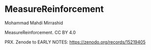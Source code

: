 # MeasureReinforcement
Mohammad Mahdi Mirrashid

MeasureReinforcement. CC BY 4.0

PRX. Zenode to EARLY NOTES: https://zenodo.org/records/15219405
